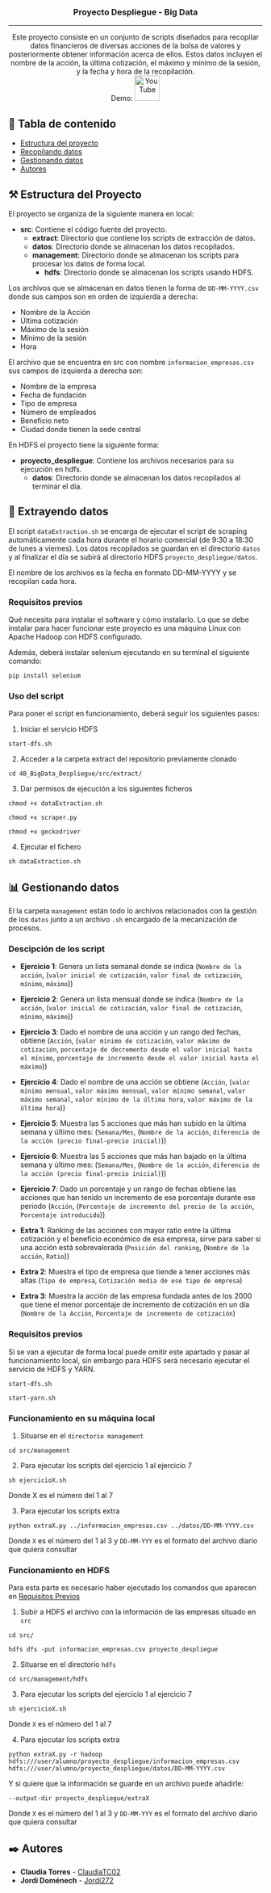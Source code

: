 <h3 align = "center"> Proyecto Despliegue - Big Data </h3>

---
<p align = "center"> Este proyecto consiste en un conjunto de scripts diseñados para recopilar datos financieros de diversas acciones de la bolsa de valores y posteriormente obtener información acerca de ellos. 
Estos datos incluyen el nombre de la acción, la última cotización, el máximo y mínimo de la sesión, y la fecha y hora de la recopilación.
<br>
Demo: 
<a href="https://youtu.be/lg9WvsYe3gU"><img src="https://upload.wikimedia.org/wikipedia/commons/thumb/4/42/YouTube_icon_%282013-2017%29.png/240px-YouTube_icon_%282013-2017%29.png" alt="YouTube" width="50"></a>
</p>

## 📝 Tabla de contenido

- [Estructura del proyecto](#structure)
- [Recopilando datos](#extract_data)
- [Gestionando datos](#manage_data)
- [Autores](#authors)

## ⚒️ Estructura del Proyecto <a name = "structure"> </a>

El proyecto se organiza de la siguiente manera en local:

- **src**: Contiene el código fuente del proyecto.
  - **extract**: Directorio que contiene los scripts de extracción de datos.
  - **datos**: Directorio donde se almacenan los datos recopilados.
  - **management**: Directorio donde se almacenan los scripts para procesar los datos de forma local.
    - **hdfs**: Directorio donde se almacenan los scripts usando HDFS.

Los archivos que se almacenan en datos tienen la forma de `DD-MM-YYYY.csv` donde sus campos son en orden de izquierda a derecha:
- Nombre de la Acción
- Última cotización
- Máximo de la sesión
- Mínimo de la sesión
- Hora

El archivo que se encuentra en src con nombre `informacion_empresas.csv` sus campos de izquierda a derecha son:
- Nombre de la empresa
- Fecha de fundación
- Tipo de empresa
- Número de empleados
- Beneficio neto
- Ciudad donde tienen la sede central

En HDFS el proyecto tiene la siguiente forma:

- **proyecto_despliegue**: Contiene los archivos necesarios para su ejecución en hdfs.
  - **datos**: Directorio donde se almacenan los datos recopilados al terminar el día.


## 📂 Extrayendo datos <a name = "extract_data"> </a>

El script `dataExtraction.sh` se encarga de ejecutar el script de scraping automáticamente cada hora durante el horario comercial (de 9:30 a 18:30 de lunes a viernes). Los datos recopilados se guardan en el directorio `datos` y al finalizar el día se subirá al directorio HDFS `proyecto_despliegue/datos`.

El nombre de los archivos es la fecha en formato DD-MM-YYYY y se recopilan cada hora.

### Requisitos previos

Qué necesita para instalar el software y cómo instalarlo.
Lo que se debe instalar para hacer funcionar este proyecto es una máquina Linux con Apache Hadoop con HDFS configurado.

Además, deberá instalar selenium ejecutando en su terminal el siguiente comando:

```
pip install selenium
```

### Uso del script

Para poner el script en funcionamiento, deberá seguir los siguientes pasos:

1. Iniciar el servicio HDFS

```
start-dfs.sh
```

2. Acceder a la carpeta extract del repositorio previamente clonado

```
cd 4B_BigData_Despliegue/src/extract/
```

3. Dar permisos de ejecución a los siguientes ficheros

```
chmod +x dataExtraction.sh
```
```
chmod +x scraper.py
```
```
chmod +x geckodriver
```

4. Ejecutar el fichero

```
sh dataExtraction.sh
```

## 📊 Gestionando datos <a name = "manage_data"> </a>

El la carpeta `management` están todo lo archivos relacionados con la gestión de los `datos` junto a un archivo `.sh` encargado de la mecanización de procesos.

### Descipción de los script

- **Ejercicio 1**: Genera un lista semanal donde se indica (`Nombre de la acción`, (`valor inicial de cotización`, `valor final de cotización`, `mínimo`, `máximo`))

- **Ejercicio 2**: Genera un lista mensual donde se indica (`Nombre de la acción`, (`valor inicial de cotización`, `valor final de cotización`, `mínimo`, `máximo`))

- **Ejercicio 3**: Dado el nombre de una acción y un rango ded fechas, obtiene (`Acción`, (`valor mínimo de cotización`, `valor máximo de cotización`, `porcentaje de decremento desde el valor inicial hasta el mínimo`, `porcentaje de incremento desde el valor inicial hasta el máximo`))

- **Ejercicio 4**: Dado el nombre de una acción se obtiene (`Acción`, (`valor mínimo mensual`, `valor máximo mensual`, `valor mínimo semanal`, `valor máximo semanal`, `valor mínimo de la última hora`, `valor máximo de la última hora`))

- **Ejercicio 5**: Muestra las 5 acciones que más han subido en la última semana y último mes: (`Semana/Mes`, (`Nombre de la acción`, `diferencia de la acción (precio final-precio inicial)`))

- **Ejercicio 6**: Muestra las 5 acciones que más han bajado en la última semana y último mes: (`Semana/Mes`, (`Nombre de la acción`, `diferencia de la acción (precio final-precio inicial)`))

- **Ejercicio 7**: Dado un porcentaje y un rango de fechas obtiene las acciones que han tenido un incremento de ese porcentaje durante ese periodo (`Acción`, (`Porcentaje de incremento del precio de la acción`, `Porcentaje introducido`))

- **Extra 1**: Ranking de las acciones con mayor ratio entre la última cotización y el beneficio económico de esa empresa, sirve para saber si una acción está sobrevalorada (`Posición del ranking`, (`Nombre de la acción`, `Ratio`))

- **Extra 2**: Muestra el tipo de empresa que tiende a tener acciones más altas (`Tipo de empresa`, `Cotización media de ese tipo de empresa`)

- **Extra 3**: Muestra la acción de las empresa fundada antes de los 2000 que tiene el menor porcentaje de incremento de cotización en un día (`Nombre de la Acción`, `Porcentaje de incremento de cotización`)

### Requisitos previos <a name = "previous_steps_manage"> </a>

Si se van a ejecutar de forma local puede omitir este apartado y pasar al funcionamiento local, sin embargo para HDFS será necesario ejecutar el servicio de HDFS y YARN.

```
start-dfs.sh
```

```
start-yarn.sh
```

### Funcionamiento en su máquina local

1. Situarse en el `directorio management`

```
cd src/management
```

2. Para ejecutar los scripts del ejercicio 1 al ejercicio 7

```
sh ejercicioX.sh
```
Donde X es el número del 1 al 7

3. Para ejecutar los scripts extra 

```
python extraX.py ../informacion_empresas.csv ../datos/DD-MM-YYYY.csv 
```
Donde `X` es el número del 1 al 3 y `DD-MM-YYY` es el formato del archivo diario que quiera consultar

### Funcionamiento en HDFS

Para esta parte es necesario haber ejecutado los comandos que aparecen en [Requisitos Previos](#previous_steps_manage)

1. Subir a HDFS el archivo con la información de las empresas situado en `src`

```
cd src/
```

```
hdfs dfs -put informacion_empresas.csv proyecto_despliegue
```

2. Situarse en el directorio `hdfs`

```
cd src/management/hdfs
```

3. Para ejecutar los scripts del ejercicio 1 al ejercicio 7

```
sh ejercicioX.sh
```
Donde `X` es el número del 1 al 7

4. Para ejecutar los scripts extra 

```
python extraX.py -r hadoop hdfs:///user/alumno/proyecto_despliegue/informacion_empresas.csv hdfs:///user/alumno/proyecto_despliegue/datos/DD-MM-YYYY.csv
```
Y si quiere que la información se guarde en un archivo puede añadirle:

```
--output-dir proyecto_despliegue/extraX
```

Donde `X` es el número del 1 al 3 y `DD-MM-YYY` es el formato del archivo diario que quiera consultar


## ✒️ Autores <a name = "authors"> </a>

* **Claudia Torres** - [ClaudiaTC02](https://github.com/ClaudiaTC02)
* **Jordi Doménech** - [Jordi272](https://github.com/Jordi272)
